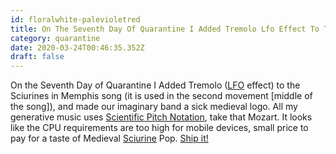 ```yaml
---
id: floralwhite-palevioletred
title: On The Seventh Day Of Quarantine I Added Tremolo Lfo Effect To The Sciurines In Memphis Song It Is Used In The Second Moveme
category: quarantine
date: 2020-03-24T00:46:35.352Z
draft: false
---
```


On the Seventh Day of Quarantine I Added Tremolo ([LFO][1] effect) to the Sciurines in Memphis song (it is used in the second movement \[middle of the song\]), and made our imaginary band a sick medieval logo. All my generative music uses [Scientific Pitch Notation][2], take that Mozart. It looks like the CPU requirements are too high for mobile devices, small price to pay for a taste of Medieval [Sciurine][3] Pop. [Ship it!][4]

[1]: https://en.wikipedia.org/wiki/Low-frequency_oscillation
[2]: https://en.wikipedia.org/wiki/Scientific_pitch_notation
[3]: https://www.dictionary.com/browse/sciurine
[4]: https://www.quora.com/On-GitHub-what-is-the-significance-of-the-Ship-It-squirrel?share=1